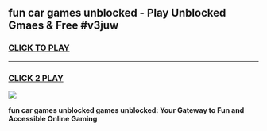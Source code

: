 
## fun car games unblocked - Play Unblocked Gmaes & Free #v3juw
<h3>
<a href="https://news.freeplayer.one?title=fun_car_games_unblocked&ref=03M">CLICK TO PLAY</a></h3>
<hr>

<h3>
<a href="https://news.freeplayer.one?title=fun_car_games_unblocked&ref=03M">CLICK 2 PLAY</a>
  
</h3>

<a href="https://news.freeplayer.one?title=fun_car_games_unblocked&ref=03M"><img src="https://clearcache.store/games.png"></a>


**fun car games unblocked games unblocked: Your Gateway to Fun and Accessible Online Gaming**
